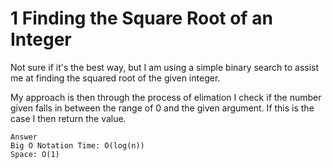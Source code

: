 # 1 Finding the Square Root of an Integer

Not sure if it's the best way, but I am using a simple binary search to assist me at finding the squared root of the given integer.

My approach is then through the process of elimation I check if the number given falls in between the range of 0 and the given argument.
If this is the case I then return the value.

```text
Answer
Big O Notation Time: O(log(n))
Space: O(1)
```
